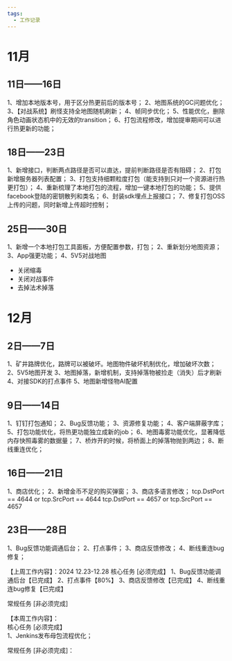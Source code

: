 ```yaml
---
tags:
  - 工作记录
---
```

# 11月
## 11日——16日
1、增加本地版本号，用于区分热更前后的版本号；
2、地图系统的GC问题优化；
3、【对战系统】刷怪支持全地图随机刷新；
4、帧同步优化；
5、性能优化，删除角色动画状态机中的无效的transition；
6、打包流程修改，增加提审期间可以进行热更新的功能；

## 18日——23日
1、新增接口，判断两点路径是否可以直达，提前判断路径是否有阻碍；
2、打包新增服务器列表配置；
3、打包支持细颗粒度打包（能支持到只对一个资源进行热更打包）；
4、重新梳理了本地打包的流程，增加一键本地打包的功能；
5、提供facebook登陆的密钥散列和类名；
6、封装sdk埋点上报接口；
7、修复打包OSS上传的问题，同时新增上传超时控制；

## 25日——30日
1、新增一个本地打包工具面板，方便配置参数，打包；
2、重新划分地图资源；
3、App强更功能；
4、5V5对战地图
- 关闭缩毒
- 关闭对战事件
- 去掉法术掉落

# 12月
## 2日——7日
1、矿井路牌优化，路牌可以被破坏。地图物件破坏机制优化，增加破坏次数；
2、5V5地图开发
3、地图掉落，新增机制，支持掉落物被捡走（消失）后才刷新
4、对接SDK的打点事件
5、地图新增怪物AI配置

## 9日——14日
1、钉钉打包通知；
2、Bug反馈功能；
3、资源修复功能；
4、客户端屏蔽字库；
5、打包功能优化，将热更功能独立成新的job；
6、地图毒雾功能优化，显著降低内存快照毒雾的数据量；
7、桥炸开的时候，将桥面上的掉落物抛到两边；
8、断线重连优化；

## 16日——21日
1、商店优化；
2、新增金币不足的购买弹窗；
3、商店多语言修改；
tcp.DstPort == 4644 or tcp.SrcPort == 4644
tcp.DstPort == 4657 or tcp.SrcPort == 4657

## 23日——28日
1、Bug反馈功能调通后台；
2、打点事件；
3、商店反馈修改；
4、断线重连bug修复；


【上周工作内容】：2024 12.23-12.28
核心任务 [必须完成】
1、Bug反馈功能调通后台【已完成】
2、打点事件【80%】
3、商店反馈修改【已完成】
4、断线重连bug修复【已完成】

常规任务 [非必须完成]  
  
【本周工作内容】：  
核心任务 [必须完成】  
1、Jenkins发布母包流程优化；
  
常规任务 [非必须完成]：  

